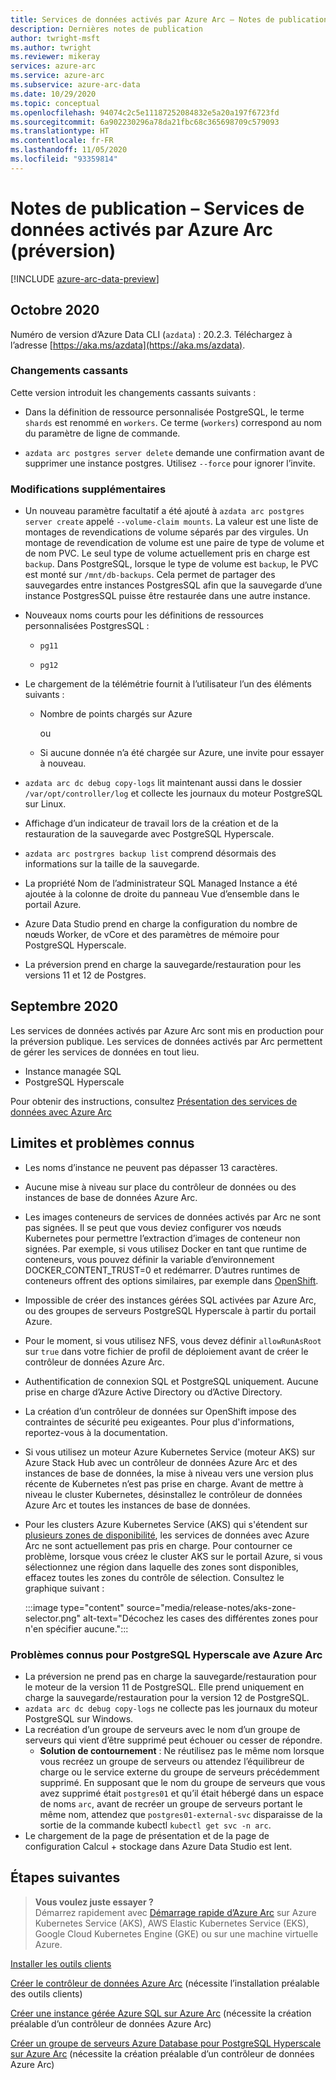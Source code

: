 ```yaml
---
title: Services de données activés par Azure Arc – Notes de publication
description: Dernières notes de publication
author: twright-msft
ms.author: twright
ms.reviewer: mikeray
services: azure-arc
ms.service: azure-arc
ms.subservice: azure-arc-data
ms.date: 10/29/2020
ms.topic: conceptual
ms.openlocfilehash: 94074c2c5e11187252084832e5a20a197f6723fd
ms.sourcegitcommit: 6a902230296a78da21fbc68c365698709c579093
ms.translationtype: HT
ms.contentlocale: fr-FR
ms.lasthandoff: 11/05/2020
ms.locfileid: "93359814"
---
```

# <a name="release-notes---azure-arc-enabled-data-services-preview"></a>Notes de publication – Services de données activés par Azure Arc (préversion)

[!INCLUDE [azure-arc-data-preview](../../../includes/azure-arc-data-preview.md)]

## <a name="october-2020"></a>Octobre 2020 

Numéro de version d’Azure Data CLI (`azdata`) : 20.2.3. Téléchargez à l’adresse [https://aka.ms/azdata](https://aka.ms/azdata).

### <a name="breaking-changes"></a>Changements cassants

Cette version introduit les changements cassants suivants : 

* Dans la définition de ressource personnalisée PostgreSQL, le terme `shards` est renommé en `workers`. Ce terme (`workers`) correspond au nom du paramètre de ligne de commande.

* `azdata arc postgres server delete` demande une confirmation avant de supprimer une instance postgres.  Utilisez `--force` pour ignorer l’invite.

### <a name="additional-changes"></a>Modifications supplémentaires

* Un nouveau paramètre facultatif a été ajouté à `azdata arc postgres server create` appelé `--volume-claim mounts`. La valeur est une liste de montages de revendications de volume séparés par des virgules. Un montage de revendication de volume est une paire de type de volume et de nom PVC. Le seul type de volume actuellement pris en charge est `backup`.  Dans PostgreSQL, lorsque le type de volume est `backup`, le PVC est monté sur `/mnt/db-backups`.  Cela permet de partager des sauvegardes entre instances PostgresSQL afin que la sauvegarde d’une instance PostgresSQL puisse être restaurée dans une autre instance.

* Nouveaux noms courts pour les définitions de ressources personnalisées PostgresSQL : 

  * `pg11` 

  * `pg12`

* Le chargement de la télémétrie fournit à l’utilisateur l’un des éléments suivants :

   * Nombre de points chargés sur Azure

     ou 

   * Si aucune donnée n’a été chargée sur Azure, une invite pour essayer à nouveau.

* `azdata arc dc debug copy-logs` lit maintenant aussi dans le dossier `/var/opt/controller/log` et collecte les journaux du moteur PostgreSQL sur Linux.

*   Affichage d’un indicateur de travail lors de la création et de la restauration de la sauvegarde avec PostgreSQL Hyperscale.

* `azdata arc postrgres backup list` comprend désormais des informations sur la taille de la sauvegarde.

* La propriété Nom de l’administrateur SQL Managed Instance a été ajoutée à la colonne de droite du panneau Vue d’ensemble dans le portail Azure.

* Azure Data Studio prend en charge la configuration du nombre de nœuds Worker, de vCore et des paramètres de mémoire pour PostgreSQL Hyperscale. 

* La préversion prend en charge la sauvegarde/restauration pour les versions 11 et 12 de Postgres.

## <a name="september-2020"></a>Septembre 2020

Les services de données activés par Azure Arc sont mis en production pour la préversion publique. Les services de données activés par Arc permettent de gérer les services de données en tout lieu.

- Instance managée SQL
- PostgreSQL Hyperscale

Pour obtenir des instructions, consultez [Présentation des services de données avec Azure Arc](overview.md)

## <a name="known-limitations-and-issues"></a>Limites et problèmes connus

- Les noms d’instance ne peuvent pas dépasser 13 caractères.
- Aucune mise à niveau sur place du contrôleur de données ou des instances de base de données Azure Arc.
- Les images conteneurs de services de données activés par Arc ne sont pas signées.  Il se peut que vous deviez configurer vos nœuds Kubernetes pour permettre l’extraction d’images de conteneur non signées.  Par exemple, si vous utilisez Docker en tant que runtime de conteneurs, vous pouvez définir la variable d’environnement DOCKER_CONTENT_TRUST=0 et redémarrer.  D’autres runtimes de conteneurs offrent des options similaires, par exemple dans [OpenShift](https://docs.openshift.com/container-platform/4.5/openshift_images/image-configuration.html#images-configuration-file_image-configuration).
- Impossible de créer des instances gérées SQL activées par Azure Arc, ou des groupes de serveurs PostgreSQL Hyperscale à partir du portail Azure.
- Pour le moment, si vous utilisez NFS, vous devez définir `allowRunAsRoot` sur `true` dans votre fichier de profil de déploiement avant de créer le contrôleur de données Azure Arc.
- Authentification de connexion SQL et PostgreSQL uniquement.  Aucune prise en charge d’Azure Active Directory ou d’Active Directory.
- La création d’un contrôleur de données sur OpenShift impose des contraintes de sécurité peu exigeantes.  Pour plus d'informations, reportez-vous à la documentation.
- Si vous utilisez un moteur Azure Kubernetes Service (moteur AKS) sur Azure Stack Hub avec un contrôleur de données Azure Arc et des instances de base de données, la mise à niveau vers une version plus récente de Kubernetes n’est pas prise en charge. Avant de mettre à niveau le cluster Kubernetes, désinstallez le contrôleur de données Azure Arc et toutes les instances de base de données.
- Pour les clusters Azure Kubernetes Service (AKS) qui s'étendent sur [plusieurs zones de disponibilité](../../aks/availability-zones.md), les services de données avec Azure Arc ne sont actuellement pas pris en charge. Pour contourner ce problème, lorsque vous créez le cluster AKS sur le portail Azure, si vous sélectionnez une région dans laquelle des zones sont disponibles, effacez toutes les zones du contrôle de sélection. Consultez le graphique suivant :

   :::image type="content" source="media/release-notes/aks-zone-selector.png" alt-text="Décochez les cases des différentes zones pour n'en spécifier aucune.":::


### <a name="known-issues-for-azure-arc-enabled-postgresql-hyperscale"></a>Problèmes connus pour PostgreSQL Hyperscale ave Azure Arc   

- La préversion ne prend pas en charge la sauvegarde/restauration pour le moteur de la version 11 de PostgreSQL. Elle prend uniquement en charge la sauvegarde/restauration pour la version 12 de PostgreSQL.
- `azdata arc dc debug copy-logs` ne collecte pas les journaux du moteur PostgreSQL sur Windows.
- La recréation d’un groupe de serveurs avec le nom d’un groupe de serveurs qui vient d’être supprimé peut échouer ou cesser de répondre. 
   - **Solution de contournement** : Ne réutilisez pas le même nom lorsque vous recréez un groupe de serveurs ou attendez l’équilibreur de charge ou le service externe du groupe de serveurs précédemment supprimé. En supposant que le nom du groupe de serveurs que vous avez supprimé était `postgres01` et qu’il était hébergé dans un espace de noms `arc`, avant de recréer un groupe de serveurs portant le même nom, attendez que `postgres01-external-svc` disparaisse de la sortie de la commande kubectl `kubectl get svc -n arc`.
 - Le chargement de la page de présentation et de la page de configuration Calcul + stockage dans Azure Data Studio est lent. 



## <a name="next-steps"></a>Étapes suivantes
  
> **Vous voulez juste essayer ?**  
> Démarrez rapidement avec [Démarrage rapide d’Azure Arc](https://github.com/microsoft/azure_arc#azure-arc-enabled-data-services) sur Azure Kubernetes Service (AKS), AWS Elastic Kubernetes Service (EKS), Google Cloud Kubernetes Engine (GKE) ou sur une machine virtuelle Azure.

[Installer les outils clients](install-client-tools.md)

[Créer le contrôleur de données Azure Arc](create-data-controller.md) (nécessite l’installation préalable des outils clients)

[Créer une instance gérée Azure SQL sur Azure Arc](create-sql-managed-instance.md) (nécessite la création préalable d’un contrôleur de données Azure Arc)

[Créer un groupe de serveurs Azure Database pour PostgreSQL Hyperscale sur Azure Arc](create-postgresql-hyperscale-server-group.md) (nécessite la création préalable d’un contrôleur de données Azure Arc)
